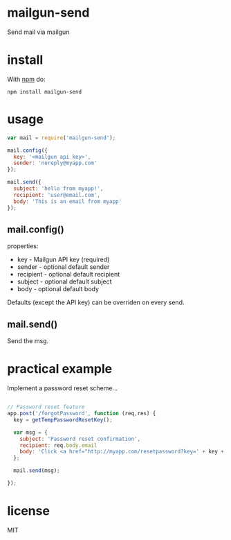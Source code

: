 # mailgun-send

Send mail via mailgun

# install

With [npm](https://npmjs.org) do:

```
npm install mailgun-send
```
# usage

``` Javascript
var mail = require('mailgun-send');

mail.config({
  key: '<mailgun api key>',
  sender: 'noreply@myapp.com'
});

mail.send({
  subject: 'hello from myapp!',
  recipient: 'user@email.com',
  body: 'This is an email from myapp'
});
```


## mail.config()

properties:

- key - Mailgun API key (required)
- sender - optional default sender
- recipient - optional default recipient
- subject - optional default subject
- body - optional default body

Defaults (except the API key) can be overriden on every send.


## mail.send()

Send the msg.


# practical example

Implement a password reset scheme...

``` Javascript

// Password reset feature
app.post('/forgotPassword', function (req,res) {
  key = getTempPasswordResetKey();

  var msg = {
    subject: 'Password reset confirmation',
    recipient: req.body.email
    body: 'Click <a href="http://myapp.com/resetpassword?key=' + key + '">here</a> to reset your password'
  };

  mail.send(msg);

});

```

# license

MIT
